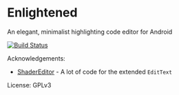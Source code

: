 
# Enlightened

An elegant, minimalist highlighting code editor for Android

[![Build Status](https://travis-ci.org/0xFireball/Enlightened.svg?branch=master)](https://travis-ci.org/0xFireball/Enlightened)

Acknowledgements:

- [ShaderEditor](https://github.com/markusfisch/ShaderEditor/) - A lot of code for the extended `EditText`

License: GPLv3
